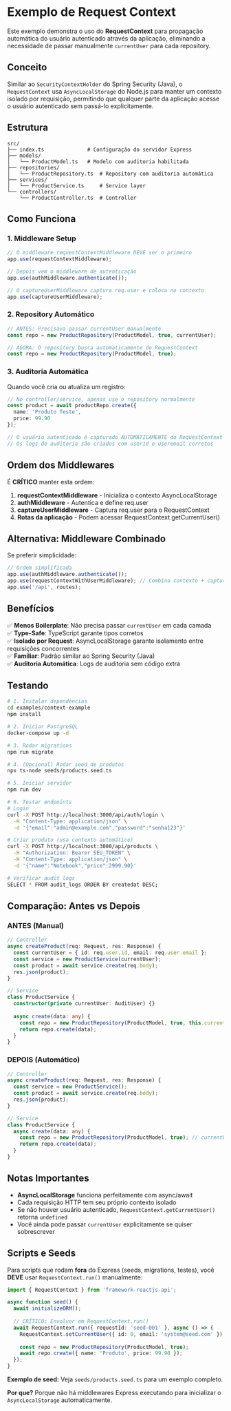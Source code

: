 # Exemplo de Request Context

Este exemplo demonstra o uso do **RequestContext** para propagação automática do usuário autenticado através da aplicação, eliminando a necessidade de passar manualmente `currentUser` para cada repository.

## Conceito

Similar ao `SecurityContextHolder` do Spring Security (Java), o `RequestContext` usa `AsyncLocalStorage` do Node.js para manter um contexto isolado por requisição, permitindo que qualquer parte da aplicação acesse o usuário autenticado sem passá-lo explicitamente.

## Estrutura

```
src/
├── index.ts              # Configuração do servidor Express
├── models/
│   └── ProductModel.ts   # Modelo com auditoria habilitada
├── repositories/
│   └── ProductRepository.ts  # Repository com auditoria automática
├── services/
│   └── ProductService.ts     # Service layer
└── controllers/
    └── ProductController.ts  # Controller
```

## Como Funciona

### 1. Middleware Setup

```typescript
// O middleware requestContextMiddleware DEVE ser o primeiro
app.use(requestContextMiddleware);

// Depois vem o middleware de autenticação
app.use(authMiddleware.authenticate());

// O captureUserMiddleware captura req.user e coloca no contexto
app.use(captureUserMiddleware);
```

### 2. Repository Automático

```typescript
// ANTES: Precisava passar currentUser manualmente
const repo = new ProductRepository(ProductModel, true, currentUser);

// AGORA: O repository busca automaticamente do RequestContext
const repo = new ProductRepository(ProductModel, true);
```

### 3. Auditoria Automática

Quando você cria ou atualiza um registro:

```typescript
// No controller/service, apenas use o repository normalmente
const product = await productRepo.create({
  name: 'Produto Teste',
  price: 99.90
});

// O usuário autenticado é capturado AUTOMATICAMENTE do RequestContext
// Os logs de auditoria são criados com userid e useremail corretos
```

## Ordem dos Middlewares

É **CRÍTICO** manter esta ordem:

1. **requestContextMiddleware** - Inicializa o contexto AsyncLocalStorage
2. **authMiddleware** - Autentica e define req.user
3. **captureUserMiddleware** - Captura req.user para o RequestContext
4. **Rotas da aplicação** - Podem acessar RequestContext.getCurrentUser()

## Alternativa: Middleware Combinado

Se preferir simplicidade:

```typescript
// Ordem simplificada
app.use(authMiddleware.authenticate());
app.use(requestContextWithUserMiddleware); // Combina contexto + captura
app.use('/api', routes);
```

## Benefícios

✅ **Menos Boilerplate**: Não precisa passar `currentUser` em cada camada  
✅ **Type-Safe**: TypeScript garante tipos corretos  
✅ **Isolado por Request**: AsyncLocalStorage garante isolamento entre requisições concorrentes  
✅ **Familiar**: Padrão similar ao Spring Security (Java)  
✅ **Auditoria Automática**: Logs de auditoria sem código extra  

## Testando

```bash
# 1. Instalar dependências
cd examples/context-example
npm install

# 2. Iniciar PostgreSQL
docker-compose up -d

# 3. Rodar migrations
npm run migrate

# 4. (Opcional) Rodar seed de produtos
npx ts-node seeds/products.seed.ts

# 5. Iniciar servidor
npm run dev

# 6. Testar endpoints
# Login
curl -X POST http://localhost:3000/api/auth/login \
  -H "Content-Type: application/json" \
  -d '{"email":"admin@example.com","password":"senha123"}'

# Criar produto (usa contexto automático)
curl -X POST http://localhost:3000/api/products \
  -H "Authorization: Bearer SEU_TOKEN" \
  -H "Content-Type: application/json" \
  -d '{"name":"Notebook","price":2999.90}'

# Verificar audit logs
SELECT * FROM audit_logs ORDER BY createdat DESC;
```

## Comparação: Antes vs Depois

### ANTES (Manual)

```typescript
// Controller
async createProduct(req: Request, res: Response) {
  const currentUser = { id: req.user.id, email: req.user.email };
  const service = new ProductService(currentUser);
  const product = await service.create(req.body);
  res.json(product);
}

// Service
class ProductService {
  constructor(private currentUser: AuditUser) {}
  
  async create(data: any) {
    const repo = new ProductRepository(ProductModel, true, this.currentUser);
    return repo.create(data);
  }
}
```

### DEPOIS (Automático)

```typescript
// Controller
async createProduct(req: Request, res: Response) {
  const service = new ProductService();
  const product = await service.create(req.body);
  res.json(product);
}

// Service
class ProductService {
  async create(data: any) {
    const repo = new ProductRepository(ProductModel, true); // currentUser automático!
    return repo.create(data);
  }
}
```

## Notas Importantes

- **AsyncLocalStorage** funciona perfeitamente com async/await
- Cada requisição HTTP tem seu próprio contexto isolado
- Se não houver usuário autenticado, `RequestContext.getCurrentUser()` retorna `undefined`
- Você ainda pode passar `currentUser` explicitamente se quiser sobrescrever

## Scripts e Seeds

Para scripts que rodam **fora** do Express (seeds, migrations, testes), você **DEVE** usar `RequestContext.run()` manualmente:

```typescript
import { RequestContext } from 'framework-reactjs-api';

async function seed() {
  await initializeORM();
  
  // CRÍTICO: Envolver em RequestContext.run()
  await RequestContext.run({ requestId: 'seed-001' }, async () => {
    RequestContext.setCurrentUser({ id: 0, email: 'system@seed.com' });
    
    const repo = new ProductRepository(ProductModel, true);
    await repo.create({ name: 'Produto', price: 99.90 });
  });
}
```

**Exemplo de seed:** Veja `seeds/products.seed.ts` para um exemplo completo.

**Por que?** Porque não há middlewares Express executando para inicializar o `AsyncLocalStorage` automaticamente.
